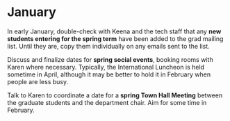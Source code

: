 # January

In early January, double-check with Keena and the tech staff that any **new
students entering for the spring term** have been added to the grad mailing
list.  Until they are, copy them individually on any emails sent to the list.

Discuss and finalize dates for **spring social events**, booking rooms with
Karen where necessary.  Typically, the International Luncheon is held sometime
in April, although it may be better to hold it in February when people are less
busy.

Talk to Karen to coordinate a date for a **spring Town Hall Meeting** between
the graduate students and the department chair.  Aim for some time in February.

